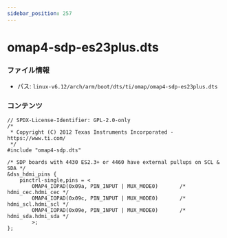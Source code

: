 ```yaml
---
sidebar_position: 257
---
```

# omap4-sdp-es23plus.dts

### ファイル情報

- パス: `linux-v6.12/arch/arm/boot/dts/ti/omap/omap4-sdp-es23plus.dts`

### コンテンツ

```dts
// SPDX-License-Identifier: GPL-2.0-only
/*
 * Copyright (C) 2012 Texas Instruments Incorporated - https://www.ti.com/
 */
#include "omap4-sdp.dts"

/* SDP boards with 4430 ES2.3+ or 4460 have external pullups on SCL & SDA */
&dss_hdmi_pins {
	pinctrl-single,pins = <
		OMAP4_IOPAD(0x09a, PIN_INPUT | MUX_MODE0)		/* hdmi_cec.hdmi_cec */
		OMAP4_IOPAD(0x09c, PIN_INPUT | MUX_MODE0)		/* hdmi_scl.hdmi_scl */
		OMAP4_IOPAD(0x09e, PIN_INPUT | MUX_MODE0)		/* hdmi_sda.hdmi_sda */
		>;
};

```

